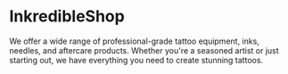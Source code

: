 # InkredibleShop
 We offer a wide range of professional-grade tattoo equipment, inks, needles, and aftercare products. Whether you're a seasoned artist or just starting out, we have everything you need to create stunning tattoos.
